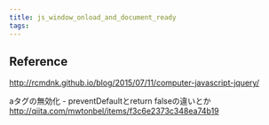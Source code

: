 ```yaml
---
title: js_window_onload_and_document_ready
tags:
---
```


## Reference
http://rcmdnk.github.io/blog/2015/07/11/computer-javascript-jquery/

aタグの無効化 - preventDefaultとreturn falseの違いとか
http://qiita.com/mwtonbel/items/f3c6e2373c348ea74b19
